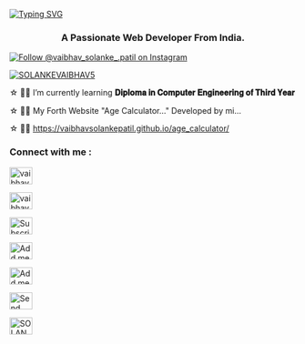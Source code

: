 <!--
## Hi there 👋

**vaibhavsolankepatil/vaibhavsolankepatil** is a ✨ _special_ ✨ repository because its `README.md` (this file) appears on your GitHub profile.

Here are some ideas to get you started:

- 🔭 I’m currently working on ...
- 🌱 I’m currently learning ...
- 👯 I’m looking to collaborate on ...
- 🤔 I’m looking for help with ...
- 💬 Ask me about ...
- 📫 How to reach me: ...
- 😄 Pronouns: ...
- ⚡ Fun fact: ...
-->

<a href="https://git.io/typing-svg"><img src="https://readme-typing-svg.demolab.com?font=League+Spartan&weight=900&size=75&duration=1999&pause=1500&center=true&vCenter=true&random=false&width=1250&height=80&color=ff0000&lines=Hey!+%F0%9F%91%8B%2C+I'm+VAIBHAV" alt="Typing SVG" /></a>

<h3 align="center">A Passionate Web Developer From India.</h3>

<p align="left"> <a href="https://instagram.com/vaibhav_solanke_.patil" target="blank">
  <img src="https://img.shields.io/badge/Follow-%40vaibhav_solanke_.patil-E4405F?logo=instagram&style=for-the-badge" alt="Follow @vaibhav_solanke_.patil on Instagram" />
</a> </p>

<p align="left"> <a href="https://twitter.com/SOLANKEVAIBHAV5" target="blank">
  <img src="https://img.shields.io/twitter/follow/SOLANKEVAIBHAV5?src="https://raw.githubusercontent.com/rahuldkjain/github-profile-readme-generator/master/src/images/icons/Social/twitter.svg"&style=for-the-badge" alt="SOLANKEVAIBHAV5" /></a> </p>

☆⁣ 🧑‍💻 I’m currently learning **𝐃𝐢𝐩𝐥𝐨𝐦𝐚 𝐢𝐧 𝐂𝐨𝐦𝐩𝐮𝐭𝐞𝐫 𝐄𝐧𝐠𝐢𝐧𝐞𝐞𝐫𝐢𝐧𝐠 𝐨𝐟 𝐓𝐡𝐢𝐫𝐝 𝐘𝐞𝐚𝐫**

☆⁣ 🧑‍💻 My Forth Website "Age Calculator..." Developed by mi...

☆⁣ 🧑‍💻 https://vaibhavsolankepatil.github.io/age_calculator/

<h3 align="left">Connect with me :</h3>

<p align="left">
  <a href="https://instagram.com/vaibhav_solanke_.patil" target="_blank">
    <img align="center" src="https://raw.githubusercontent.com/rahuldkjain/github-profile-readme-generator/master/src/images/icons/Social/instagram.svg" alt="vaibhav_solanke_.patil" height="30" width="40" />
  </a>
</p>

<p align="left">
  <a href="https://www.facebook.com/vaibhav.solanke.9529" target="blank">
    <img align="center" src="https://raw.githubusercontent.com/rahuldkjain/github-profile-readme-generator/master/src/images/icons/Social/facebook.svg" alt="vaibhav.solanke.9529" height="30" width="40" />
  </a>
</p>

<p align="left">
  <a href="https://www.youtube.com/@vaibhavsolankepatil?sub_confirmation=1" target="_blank">
    <img align="center" src="https://raw.githubusercontent.com/rahuldkjain/github-profile-readme-generator/master/src/images/icons/Social/youtube.svg" alt="Subscribe to my YouTube Channel" height="30" width="40" />
  </a>
</p>

<p align="left">
  <a href="https://t.me/vaibhavsolankepatil" target="_blank">
    <img align="center" src="https://cdn-icons-png.flaticon.com/128/2111/2111646.png" alt="Add me on telegram" height="30" width="40" />
  </a>
</p>

<p align="left">
  <a href="https://www.snapchat.com/add/vaibhavsol.pa?share_id=YHLUpZkWn_s&locale=en-GB" target="_blank">
    <img align="center" src="https://cdn-icons-png.flaticon.com/128/3670/3670166.png" alt="Add me on Snapchat" height="30" width="40" />
  </a>
</p>

<p align="left">
  <a href="https://wa.me/9529939473?text=Hi...👋 I am *...Type Your Name...*" target="_blank">
    <img align="center" src="https://raw.githubusercontent.com/rahuldkjain/github-profile-readme-generator/master/src/images/icons/Social/whatsapp.svg" alt="Send Message on WhatsApp" height="30" width="40" />
  </a>
</p>

<p align="left">
<a href="https://twitter.com/SOLANKEVAIBHAV5" target="blank"><img align="center" src="https://raw.githubusercontent.com/rahuldkjain/github-profile-readme-generator/master/src/images/icons/Social/twitter.svg" alt="SOLANKEVAIBHAV5" height="30" width="40" /></a>
</p>
